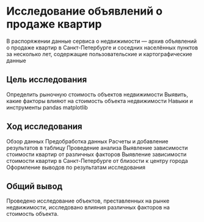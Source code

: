 # Исследование объявлений о продаже квартир
В распоряжении данные сервиса о недвижимости — архив объявлений о продаже квартир в Санкт-Петербурге и соседних населённых пунктов за несколько лет, содержащие пользовательские и картографические данные

## Цель исследования
Определить рыночную стоимость объектов недвижимости
Выявить, какие факторы влияют на стоимость объекта недвижимости
Навыки и инструменты
pandas
matplotlib
## Ход исследования
Обзор данных
Предобработка данных
Расчеты и добавление результатов в таблицу
Проведение анализа
Выявление зависимости стоимости квартир от различных факторов
Выявление зависимости стоимости квартир в Санкт-Петербурге от близости к центру города
Оформление выводов по результатам исследования
## Общий вывод
Проведено исследование объектов, преставленных на рынке недвижимости, исследовано влияния различных факторов на стоимость объекта.
